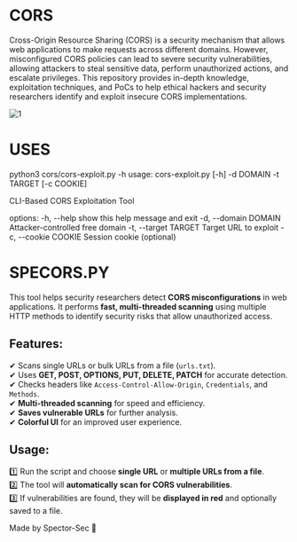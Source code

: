 # CORS
Cross-Origin Resource Sharing (CORS) is a security mechanism that allows web applications to make requests across different domains. However, misconfigured CORS policies can lead to severe security vulnerabilities, allowing attackers to steal sensitive data, perform unauthorized actions, and escalate privileges.
This repository provides in-depth knowledge, exploitation techniques, and PoCs to help ethical hackers and security researchers identify and exploit insecure CORS implementations.





![1](https://github.com/user-attachments/assets/ec2a819a-5fdf-4427-850e-276b262150f9)


# USES

 python3 cors/cors-exploit.py -h
usage: cors-exploit.py [-h] -d DOMAIN -t TARGET [-c COOKIE]

CLI-Based CORS Exploitation Tool

options:
  -h, --help           show this help message and exit
  -d, --domain DOMAIN  Attacker-controlled free domain
  -t, --target TARGET  Target URL to exploit
  -c, --cookie COOKIE  Session cookie (optional)

# SPECORS.PY
This tool helps security researchers detect **CORS misconfigurations** in web applications. It performs **fast, multi-threaded scanning** using multiple HTTP methods to identify security risks that allow unauthorized access.

Features:
---------
✔ Scans single URLs or bulk URLs from a file (`urls.txt`).  
✔ Uses **GET, POST, OPTIONS, PUT, DELETE, PATCH** for accurate detection.  
✔ Checks headers like `Access-Control-Allow-Origin`, `Credentials`, and `Methods`.  
✔ **Multi-threaded scanning** for speed and efficiency.  
✔ **Saves vulnerable URLs** for further analysis.  
✔ **Colorful UI** for an improved user experience.  

Usage:
------
1️⃣ Run the script and choose **single URL** or **multiple URLs from a file**.  
2️⃣ The tool will **automatically scan for CORS vulnerabilities**.  
3️⃣ If vulnerabilities are found, they will be **displayed in red** and optionally saved to a file.  

Made by Spector-Sec 🚀



